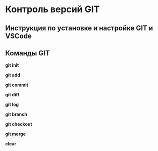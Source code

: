 # Контроль версий GIT

## Инструкция по установке и настройке GIT и VSCode

## Команды GIT

**git init**

**git add**

**git commit**

**git diff**

**git log**

**git branch**

**git checkout**

**git merge**

**clear**